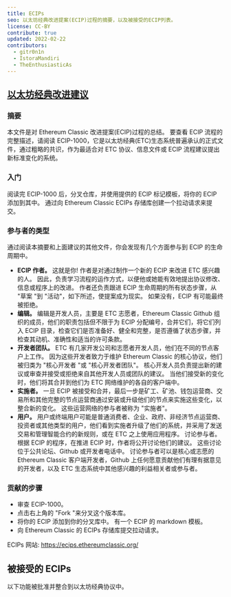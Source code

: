 ```yaml
---
title: ECIPs
seo: 以太坊经典改进提案(ECIP)过程的摘要，以及被接受的ECIP列表。
license: CC-BY
contribute: true
updated: 2022-02-22
contributors:
  - gitr0n1n
  - IstoraMandiri
  - TheEnthusiasticAs
---
```


## [以太坊经典改进建议](https://ecips.ethereumclassic.org/)

### 摘要

本文件是对 Ethereum Classic 改进提案(ECIP)过程的总结。 要查看 ECIP 流程的完整描述，请阅读 ECIP-1000，它是以太坊经典(ETC)生态系统普遍承认的正式文件，通过粗略的共识，作为最适合对 ETC 协议、信息文件或 ECIP 流程建议提出新标准变化的系统。

### 入门

阅读完 ECIP-1000 后，分叉仓库，并使用提供的 ECIP 标记模板，将你的 ECIP 添加到其中。 通过向 Ethereum Classic ECIPs 存储库创建一个拉动请求来提交。

### 参与者的类型

通过阅读本摘要和上面建议的其他文件，你会发现有几个方面参与到 ECIP 的生命周期中。

- **ECIP 作者。** 这就是你! 作者是对通过制作一个新的 ECIP 来改进 ETC 感兴趣的人。 因此，负责学习流程的运作方式，以便他或她能有效地提出协议修改、信息或程序上的改进。 作者还负责跟进 ECIP 生命周期的所有状态步骤，从 "草案 "到 "活动"，如下所述，使提案成为现实。 如果没有，ECIP 有可能最终被拒绝。
- **编辑。** 编辑是开发人员，主要是 ETC 志愿者，Ethereum Classic Github 组织的成员，他们的职责包括但不限于为 ECIP 分配编号，合并它们，将它们列入 ECIP 目录，检查它们是否准备好、健全和完整，是否遵循了状态步骤，并检查其动机、准确性和适当的许可条款。
- **开发者团队。** ETC 有几家开发公司和志愿者开发人员，他们在不同的节点客户上工作。 因为这些开发者致力于维护 Ethereum Classic 的核心协议，他们被归类为 "核心开发者 "或 "核心开发者团队"。 核心开发人员负责提出新的建议或审查并接受或拒绝来自其他开发人员或团队的建议。 当他们接受新的变化时，他们将其合并到他们为 ETC 网络维护的各自的客户端中。
- **实施者。** 一旦 ECIP 被接受和合并，最后一步是矿工、矿池、钱包运营商、交易所和其他完整的节点运营商通过安装或升级他们的节点来实施这些变化，以整合新的变化。 这些运营网络的参与者被称为 "实施者"。
- **用户。** 用户或终端用户可能是普通消费者、企业、政府、非经济节点运营商、投资者或其他类型的用户，他们看到实施者升级了他们的系统，并采用了发送交易和管理智能合约的新规则，或在 ETC 之上使用应用程序。 讨论参与者。根据 ECIP 的程序，在推进 ECIP 时，作者将公开讨论他们的建议。 这些讨论位于公共论坛、Github 或开发者电话中。 讨论参与者可以是核心或志愿的 Ethereum Classic 客户端开发者，Github 上任何愿意贡献他们有理有据意见的开发者，以及 ETC 生态系统中其他感兴趣的利益相关者或参与者。

### 贡献的步骤

- 审查 ECIP-1000。
- 点击右上角的 "Fork "来分叉这个版本库。
- 将你的 ECIP 添加到你的分叉库中。 有一个 ECIP 的 markdown 模板。
- 向 Ethereum Classic 的 ECIPs 存储库提交拉动请求。

ECIPs 网站: https://ecips.ethereumclassic.org/

## 被接受的 ECIPs

以下功能被批准并整合到以太坊经典协议中。
